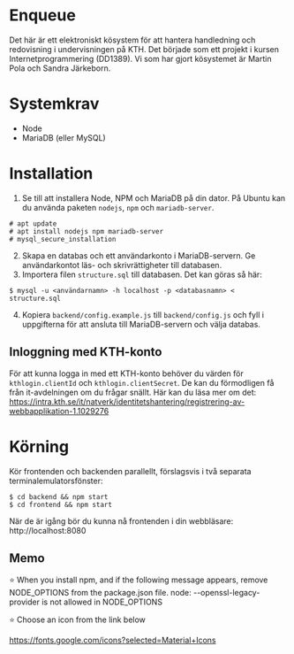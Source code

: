 # Enqueue
Det här är ett elektroniskt kösystem för att hantera handledning och redovisning i undervisningen på KTH. Det började som ett projekt i kursen Internetprogrammering (DD1389). Vi som har gjort kösystemet är Martin Pola och Sandra Järkeborn.

# Systemkrav
- Node
- MariaDB (eller MySQL)

# Installation
1. Se till att installera Node, NPM och MariaDB på din dator. På Ubuntu kan du använda paketen `nodejs`, `npm` och `mariadb-server`.
```
# apt update
# apt install nodejs npm mariadb-server
# mysql_secure_installation
```
2. Skapa en databas och ett användarkonto i MariaDB-servern. Ge användarkontot läs- och skrivrättigheter till databasen.
3. Importera filen `structure.sql` till databasen. Det kan göras så här:
```
$ mysql -u <användarnamn> -h localhost -p <databasnamn> < structure.sql
```
4. Kopiera `backend/config.example.js` till `backend/config.js` och fyll i uppgifterna för att ansluta till MariaDB-servern och välja databas.

## Inloggning med KTH-konto
För att kunna logga in med ett KTH-konto behöver du värden för `kthlogin.clientId` och `kthlogin.clientSecret`. De kan du förmodligen få från it-avdelningen om du frågar snällt. Här kan du läsa mer om det:  
https://intra.kth.se/it/natverk/identitetshantering/registrering-av-webbapplikation-1.1029276

# Körning
Kör frontenden och backenden parallellt, förslagsvis i två separata terminalemulatorsfönster:
```
$ cd backend && npm start
$ cd frontend && npm start
```
När de är igång bör du kunna nå frontenden i din webbläsare:
http://localhost:8080

## Memo
⭐️ When you install npm, and if the following message appears, remove NODE_OPTIONS from the package.json file.
node: --openssl-legacy-provider is not allowed in NODE_OPTIONS


⭐️ Choose an icon from the link below

https://fonts.google.com/icons?selected=Material+Icons
